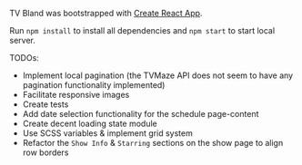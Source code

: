 TV Bland was bootstrapped with [Create React App](https://github.com/facebookincubator/create-react-app).

Run `npm install` to install all dependencies and `npm start` to start local server.

TODOs:
- Implement local pagination (the TVMaze API does not seem to have any pagination functionality implemented)
- Facilitate responsive images
- Create tests
- Add date selection functionality for the schedule page-content
- Create decent loading state module
- Use SCSS variables & implement grid system
- Refactor the `Show Info` & `Starring` sections on the show page to align row borders
